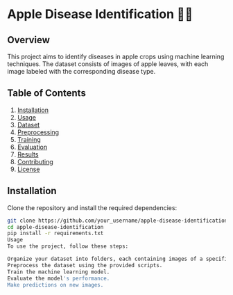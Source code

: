# Apple Disease Identification 🍏🍃

## Overview

This project aims to identify diseases in apple crops using machine learning techniques. The dataset consists of images of apple leaves, with each image labeled with the corresponding disease type.

## Table of Contents

1. [Installation](#installation)
2. [Usage](#usage)
3. [Dataset](#dataset)
4. [Preprocessing](#preprocessing)
5. [Training](#training)
6. [Evaluation](#evaluation)
7. [Results](#results)
8. [Contributing](#contributing)
9. [License](#license)

## Installation

Clone the repository and install the required dependencies:

```bash
git clone https://github.com/your_username/apple-disease-identification.git
cd apple-disease-identification
pip install -r requirements.txt
Usage
To use the project, follow these steps:

Organize your dataset into folders, each containing images of a specific disease type.
Preprocess the dataset using the provided scripts.
Train the machine learning model.
Evaluate the model's performance.
Make predictions on new images.
